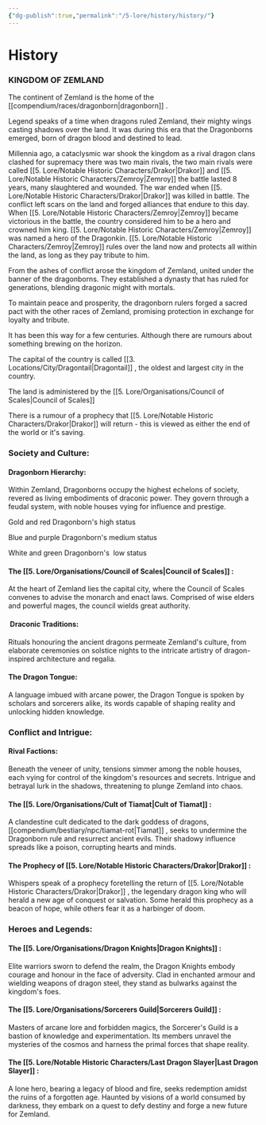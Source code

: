 ```yaml
---
{"dg-publish":true,"permalink":"/5-lore/history/history/"}
---
```




# History

### **KINGDOM OF ZEMLAND**

The continent of Zemland is the home of the [[compendium/races/dragonborn\|dragonborn]] .

Legend speaks of a time when dragons ruled Zemland, their mighty wings casting shadows over the land. It was during this era that the Dragonborns emerged, born of dragon blood and destined to lead.

Millennia ago, a cataclysmic war shook the kingdom as a rival dragon clans clashed for supremacy there was two main rivals, the two main rivals were called [[5. Lore/Notable Historic Characters/Drakor\|Drakor]]  and [[5. Lore/Notable Historic Characters/Zemroy\|Zemroy]]  the battle lasted 8 years, many slaughtered and wounded. The war ended when [[5. Lore/Notable Historic Characters/Drakor\|Drakor]]  was killed in battle. The conflict left scars on the land and forged alliances that endure to this day. When [[5. Lore/Notable Historic Characters/Zemroy\|Zemroy]]  became victorious in the battle, the country considered him to be a hero and crowned him king.  [[5. Lore/Notable Historic Characters/Zemroy\|Zemroy]] was named a hero of the Dragonkin.  [[5. Lore/Notable Historic Characters/Zemroy\|Zemroy]] rules over the land now and protects all within the land, as long as they pay tribute to him.


From the ashes of conflict arose the kingdom of Zemland, united under the banner of the dragonborns. They established a dynasty that has ruled for generations, blending dragonic might with mortals.

To maintain peace and prosperity, the dragonborn rulers forged a sacred pact with the other races of Zemland, promising protection in exchange for loyalty and tribute.

It has been this way for a few centuries. Although there are rumours about something brewing on the horizon.

The capital of the country is called [[3. Locations/City/Dragontail\|Dragontail]] , the oldest and largest city in the country.

The land is administered by the [[5. Lore/Organisations/Council of Scales\|Council of Scales]] 

There is a rumour of a prophecy that [[5. Lore/Notable Historic Characters/Drakor\|Drakor]] will return - this is viewed as either the end of the world or it's saving.



### **Society and Culture:**

#### **Dragonborn Hierarchy**: 

Within Zemland, Dragonborns occupy the highest echelons of society, revered as living embodiments of draconic power. They govern through a feudal system, with noble houses vying for influence and prestige. 

Gold and red Dragonborn's high status

Blue and purple Dragonborn's medium status

White and green Dragonborn's  low status


#### **The [[5. Lore/Organisations/Council of Scales\|Council of Scales]]** : 

At the heart of Zemland lies the capital city, where the Council of Scales convenes to advise the monarch and enact laws. Comprised of wise elders and powerful mages, the council wields great authority.

####  **Draconic Traditions**: 

Rituals honouring the ancient dragons permeate Zemland's culture, from elaborate ceremonies on solstice nights to the intricate artistry of dragon-inspired architecture and regalia.

#### **The Dragon Tongue**: 

A language imbued with arcane power, the Dragon Tongue is spoken by scholars and sorcerers alike, its words capable of shaping reality and unlocking hidden knowledge.


### **Conflict and Intrigue:**

#### **Rival Factions**: 

Beneath the veneer of unity, tensions simmer among the noble houses, each vying for control of the kingdom's resources and secrets. Intrigue and betrayal lurk in the shadows, threatening to plunge Zemland into chaos.

#### **The [[5. Lore/Organisations/Cult of Tiamat\|Cult of Tiamat]]** :

A clandestine cult dedicated to the dark goddess of dragons, [[compendium/bestiary/npc/tiamat-rot\|Tiamat]]  , seeks to undermine the Dragonborn rule and resurrect ancient evils. Their shadowy influence spreads like a poison, corrupting hearts and minds.

#### **The Prophecy of [[5. Lore/Notable Historic Characters/Drakor\|Drakor]]** : 

Whispers speak of a prophecy foretelling the return of [[5. Lore/Notable Historic Characters/Drakor\|Drakor]] , the legendary dragon king who will herald a new age of conquest or salvation. Some herald this prophecy as a beacon of hope, while others fear it as a harbinger of doom.

### **Heroes and Legends:**

#### **The [[5. Lore/Organisations/Dragon Knights\|Dragon Knights]]** : 

Elite warriors sworn to defend the realm, the Dragon Knights embody courage and honour in the face of adversity. Clad in enchanted armour and wielding weapons of dragon steel, they stand as bulwarks against the kingdom's foes.

#### **The [[5. Lore/Organisations/Sorcerers Guild\|Sorcerers Guild]]** :  

Masters of arcane lore and forbidden magics, the Sorcerer's Guild is a bastion of knowledge and experimentation. Its members unravel the mysteries of the cosmos and harness the primal forces that shape reality.

#### **The [[5. Lore/Notable Historic Characters/Last Dragon Slayer\|Last Dragon Slayer]]** : 

A lone hero, bearing a legacy of blood and fire, seeks redemption amidst the ruins of a forgotten age. Haunted by visions of a world consumed by darkness, they embark on a quest to defy destiny and forge a new future for Zemland.